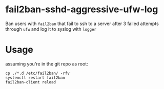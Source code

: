 # fail2ban-sshd-aggressive-ufw-log

Ban users with `fail2ban` that fail to ssh to a server after 3 failed attempts through `ufw` and log it to syslog with `logger`

# Usage

assuming you're in the git repo as root:


```
cp ./*.d /etc/fail2ban/ -rfv
systemctl restart fail2ban
fail2ban-client reload
```
